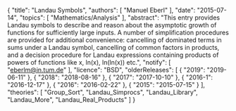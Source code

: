 {
    "title": "Landau Symbols",
    "authors": [
        "Manuel Eberl"
    ],
    "date": "2015-07-14",
    "topics": [
        "Mathematics/Analysis"
    ],
    "abstract": "This entry provides Landau symbols to describe and reason about the asymptotic growth of functions for sufficiently large inputs. A number of simplification procedures are provided for additional convenience: cancelling of dominated terms in sums under a Landau symbol, cancelling of common factors in products, and a decision procedure for Landau expressions containing products of powers of functions like x, ln(x), ln(ln(x)) etc.",
    "notify": [
        "eberlm@in.tum.de"
    ],
    "licence": "BSD",
    "olderReleases": [
        {
            "2019": "2019-06-11"
        },
        {
            "2018": "2018-08-16"
        },
        {
            "2017": "2017-10-10"
        },
        {
            "2016-1": "2016-12-17"
        },
        {
            "2016": "2016-02-22"
        },
        {
            "2015": "2015-07-15"
        }
    ],
    "theories": [
        "Group_Sort",
        "Landau_Simprocs",
        "Landau_Library",
        "Landau_More",
        "Landau_Real_Products"
    ]
}